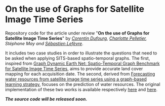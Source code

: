 # On the use of Graphs for Satellite Image Time Series

Repository code for the article under review "**On the use of Graphs for Satellite Image Time Series**" by _[Corentin Dufourg](https://www.linkedin.com/in/corentin-dufourg/), [Charlotte Pelletier](https://sites.google.com/site/charpelletier), Stéphane May and [Sébastien Lefèvre](http://people.irisa.fr/Sebastien.Lefevre/)_.

It includes two case studies in order to illustrate the questions that need to be asked when applying SITS-based spatio-temporal graphs.
The first, inspired from [Graph Dynamic Earth Net: Spatio-Temporal Graph Benchmark for Satellite Image Time Series](https://ieeexplore.ieee.org/abstract/document/10281458), aims to provide accurate land cover mapping for each acquisition date. The second, derived from [Forecasting water resources from satellite image time series using a graph-based learning strategy](https://isprs-archives.copernicus.org/articles/XLVIII-2-2024/81/2024/), focuses on the prediction of water resources. The original implementation of these two works is available respectively [here](https://github.com/corentin-dfg/graph-dynamic-earth-net/) and [here](https://github.com/corentin-dfg/graph4sen2dwater/).

_**The source code will be released soon.**_
